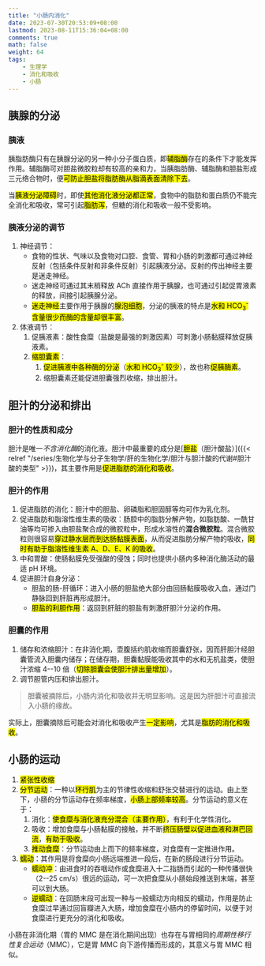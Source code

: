 ```yaml
---
title: "小肠内消化"
date: 2023-07-30T20:53:09+08:00
lastmod: 2023-08-11T15:36:04+08:00
comments: true
math: false
weight: 64
tags:
    - 生理学
    - 消化和吸收
    - 小肠
---
```


## 胰腺的分泌

### 胰液

胰脂肪酶只有在胰腺分泌的另一种小分子蛋白质，即<mark>辅脂酶</mark>存在的条件下才能发挥作用。辅脂酶可对胆盐微胶粒却有较高的亲和力，当胰脂肪酶、辅脂酶和胆盐形成三元络合物时，便<mark>可防止胆盐将脂肪酶从脂滴表面清除下去</mark>。

当<mark>胰液分泌障碍</mark>时，即使<mark>其他消化液分泌都正常</mark>，食物中的脂肪和蛋白质仍不能完全消化和吸收，常可引起<mark>脂肪泻</mark>，但糖的消化和吸收一般不受影响。

### 胰液分泌的调节

1. 神经调节：
    - 食物的性状、气味以及食物对口腔、食管、胃和小肠的刺激都可通过神经反射（包括条件反射和非条件反射）引起胰液分泌。反射的传出神经主要是迷走神经。
    - 迷走神经可通过其末梢释放 ACh 直接作用于胰腺，也可通过引起促胃液素的释放，间接引起胰腺分泌。
    - <mark>迷走神经</mark>主要作用于胰腺的<mark>腺泡细胞</mark>，分泌的胰液的特点是<mark>水和 HCO<sub>3</sub><sup>-</sup> 含量很少而酶的含量却很丰富</mark>。
2. 体液调节：
    1. 促胰液素：酸性食糜（盐酸是最强的刺激因素）可刺激小肠黏膜释放促胰液素。
    2. <mark>缩胆囊素</mark>：
        1. <mark>促进胰液中各种酶的分泌</mark>（<mark>水和 HCO<sub>3</sub><sup>-</sup> 较少</mark>），故也称<mark>促胰酶素</mark>。
        2. 缩胆囊素还能促进胆囊强烈收缩，排出胆汁。

## 胆汁的分泌和排出

### 胆汁的性质和成分

胆汁是唯一*不含消化酶*的消化液。胆汁中最重要的成分是[<mark>胆盐</mark>（胆汁酸盐）]({{< relref "/series/生物化学与分子生物学/肝的生物化学/胆汁与胆汁酸的代谢#胆汁酸的类型" >}})，其主要作用是<mark>促进脂肪的消化和吸收</mark>。

### 胆汁的作用

1. 促进脂肪的消化：胆汁中的胆盐、卵磷脂和胆固醇等均可作为乳化剂。
2. 促进脂肪和脂溶性维生素的吸收：肠腔中的脂肪分解产物，如脂肪酸、一酰甘油等均可掺入由胆盐聚合成的微胶粒中，形成水溶性的**混合微胶粒**。混合微胶粒则很容易<mark>穿过静水层而到达肠黏膜表面</mark>，从而促进脂肪分解产物的吸收，<mark>同时有助于脂溶性维生素 A、D、E、K 的吸收</mark>。
3. 中和胃酸：使肠黏膜免受强酸的侵蚀；同时也提供小肠内多种消化酶活动的最适 pH 环境。
4. 促进胆汁自身分泌：
    - 胆盐的肠-肝循环：进入小肠的胆盐绝大部分由回肠黏膜吸收入血，通过门静脉回到肝脏再形成胆汁。
    - <mark>胆盐的利胆作用</mark>：返回到肝脏的胆盐有刺激肝胆汁分泌的作用。

### 胆囊的作用

1. 储存和浓缩胆汁：在非消化期，壶腹括约肌收缩而胆囊舒张，因而肝胆汁经胆囊管流入胆囊内储存；在储存期，胆囊黏膜能吸收其中的水和无机盐类，使胆汁浓缩 4--10 倍（<mark>切除胆囊会使胆汁排出量增加</mark>）。
2. 调节胆管内压和排出胆汁。

> 胆囊被摘除后，小肠内消化和吸收并无明显影响。这是因为肝胆汁可直接流入小肠的缘故。

实际上，胆囊摘除后可能会对消化和吸收产生<mark>一定影响</mark>，尤其是<mark>脂肪的消化和吸收</mark>。

## 小肠的运动

1. <mark>紧张性收缩</mark>
2. <mark>分节运动</mark>：一种以<mark>环行肌</mark>为主的节律性收缩和舒张交替进行的运动。由上至下，小肠的分节运动存在频率梯度，<mark>小肠上部频率较高</mark>。分节运动的意义在于：
    1. 消化：<mark>使食糜与消化液充分混合（主要作用）</mark>，有利于化学性消化。
    2. 吸收：增加食糜与小肠黏膜的接触，并不断<mark>挤压肠壁以促进血液和淋巴回流</mark>，<mark>有助于吸收</mark>。
    3. <mark>推动食糜</mark>：分节运动由上而下的频率梯度，对食糜有一定推进作用。
3. <mark>蠕动</mark>：其作用是将食糜向小肠远端推进一段后，在新的肠段进行分节运动。
    - <mark>蠕动冲</mark>：由进食时的吞咽动作或食糜进入十二指肠而引起的一种传播很快（2--25 cm/s）很远的运动，可一次把食糜从小肠始段推送到末端，甚至可以到大肠。
    - <mark>逆蠕动</mark>：在回肠末段可出现一种与一般蠕动方向相反的蠕动，作用是防止食糜过早通过回盲瓣进入大肠，增加食糜在小肠内的停留时间，以便于对食糜进行更充分的消化和吸收。

小肠在非消化期（胃的 MMC 是在消化期间出现）也存在与胃相同的*周期性移行性复合运动*（MMC），它是胃 MMC 向下游传播而形成的，其意义与胃 MMC 相似。
